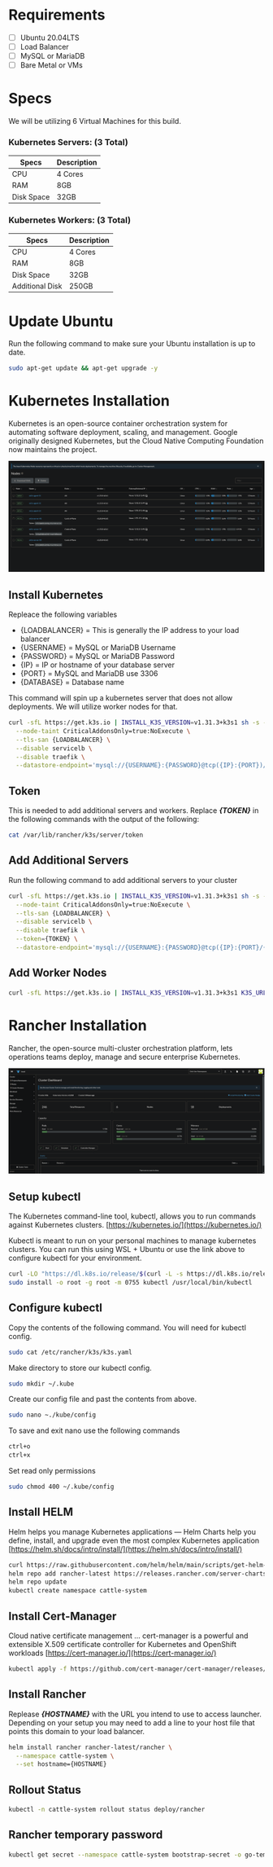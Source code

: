 # Requirements
- [ ] Ubuntu 20.04LTS
- [ ] Load Balancer
- [ ] MySQL or MariaDB
- [ ] Bare Metal or VMs

# Specs
We will be utilizing 6 Virtual Machines for this build.

### Kubernetes Servers: (3 Total)

| Specs | Description |
| ----------- | ----------- |
| CPU | 4 Cores |
| RAM | 8GB |
| Disk Space | 32GB |

### Kubernetes Workers: (3 Total)

| Specs | Description |
| ----------- | ----------- |
| CPU | 4 Cores |
| RAM | 8GB |
| Disk Space | 32GB |
| Additional Disk | 250GB |

# Update Ubuntu
Run the following command to make sure your Ubuntu installation is up to date.
```bash
sudo apt-get update && apt-get upgrade -y
```

# Kubernetes Installation

Kubernetes is an open-source container orchestration system for automating software deployment, scaling, and management. Google originally designed Kubernetes, but the Cloud Native Computing Foundation now maintains the project.

![Kubernetes](images/kubernetes.png)

## Install Kubernetes
Repleace the following variables
* {LOADBALANCER} = This is generally the IP address to your load balancer
* {USERNAME} = MySQL or MariaDB Username
* {PASSWORD} = MySQL or MariaDB Password
* {IP} = IP or hostname of your database server
* {PORT} = MySQL and MariaDB use 3306
* {DATABASE} = Database name

This command will spin up a kubernetes server that does not allow deployments. We will utilize worker nodes for that.
```bash
curl -sfL https://get.k3s.io | INSTALL_K3S_VERSION=v1.31.3+k3s1 sh -s - server \
  --node-taint CriticalAddonsOnly=true:NoExecute \
  --tls-san {LOADBALANCER} \
  --disable servicelb \
  --disable traefik \
  --datastore-endpoint='mysql://{USERNAME}:{PASSWORD}@tcp({IP}:{PORT})/{DATABASE}'
```

## Token
This is needed to add additional servers and workers. Replace ***{TOKEN}*** in the following commands with the output of the following:
```bash
cat /var/lib/rancher/k3s/server/token
```

## Add Additional Servers
Run the following command to add additional servers to your cluster
```bash
curl -sfL https://get.k3s.io | INSTALL_K3S_VERSION=v1.31.3+k3s1 sh -s - server \
  --node-taint CriticalAddonsOnly=true:NoExecute \
  --tls-san {LOADBALANCER} \
  --disable servicelb \
  --disable traefik \
  --token={TOKEN} \
  --datastore-endpoint='mysql://{USERNAME}:{PASSWORD}@tcp({IP}:{PORT}/{DATABASE}'
```

## Add Worker Nodes
```bash
curl -sfL https://get.k3s.io | INSTALL_K3S_VERSION=v1.31.3+k3s1 K3S_URL=https://{LOADBALANCER}:6443 K3S_TOKEN={TOKEN} sh -s -
```

# Rancher Installation
Rancher, the open-source multi-cluster orchestration platform, lets operations teams deploy, manage and secure enterprise Kubernetes.

![Rancher](images/rancher.png)

## Setup kubectl
 The Kubernetes command-line tool, kubectl, allows you to run commands against Kubernetes clusters.
[https://kubernetes.io/](https://kubernetes.io/)

Kubectl is meant to run on your personal machines to manage kubernetes clusters. You can run this using WSL + Ubuntu or use the link above to configure kubectl for your environment.

```bash
curl -LO "https://dl.k8s.io/release/$(curl -L -s https://dl.k8s.io/release/stable.txt)/bin/linux/amd64/kubectl"
sudo install -o root -g root -m 0755 kubectl /usr/local/bin/kubectl
```

## Configure kubectl
Copy the contents of the following command. You will need for kubectl config.
```bash
sudo cat /etc/rancher/k3s/k3s.yaml
```
Make directory to store our kubectl config.
```bash
sudo mkdir ~/.kube
```
Create our config file and past the contents from above.
```bash
sudo nano ~./kube/config
```
To save and exit nano use the following commands
```bash
ctrl+o
ctrl+x
```
Set read only permissions
```bash
sudo chmod 400 ~/.kube/config
```

## Install HELM
Helm helps you manage Kubernetes applications — Helm Charts help you define, install, and upgrade even the most complex Kubernetes application
[https://helm.sh/docs/intro/install/](https://helm.sh/docs/intro/install/)
```bash
curl https://raw.githubusercontent.com/helm/helm/main/scripts/get-helm-3 | bash
helm repo add rancher-latest https://releases.rancher.com/server-charts/stable
helm repo update
kubectl create namespace cattle-system
```

## Install Cert-Manager
Cloud native certificate management ... cert-manager is a powerful and extensible X.509 certificate controller for Kubernetes and OpenShift workloads
[https://cert-manager.io/](https://cert-manager.io/)
```bash
kubectl apply -f https://github.com/cert-manager/cert-manager/releases/download/v1.8.2/cert-manager.yaml
```

## Install Rancher
Replease ***{HOSTNAME}*** with the URL you intend to use to access launcher. Depending on your setup you may need to add a line to your host file that points this domain to your load balancer.
```bash
helm install rancher rancher-latest/rancher \
  --namespace cattle-system \
  --set hostname={HOSTNAME}
```

## Rollout Status
```bash
kubectl -n cattle-system rollout status deploy/rancher
```

## Rancher temporary password
```bash
kubectl get secret --namespace cattle-system bootstrap-secret -o go-template='{{.data.bootstrapPassword|base64decode}}{{ "\n" }}'
```
